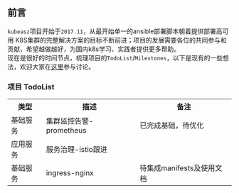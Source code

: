 ## 前言

`kubeasz`项目开始于`2017.11`，从最开始单一的ansible部署脚本朝着提供部署高可用 K8S集群的完整解决方案的目标不断前进；项目的发展需要各位的共同参与和贡献，希望越做越好，为国内k8s学习、实践者提供更多帮助。  
现在是很好的时间节点，梳理项目的`TodoList`/`Milestones`，以下是现有的一些想法，欢迎大家在[这里](https://github.com/gjmzj/kubeasz/issues/188)参与讨论。

### 项目 TodoList 

<table border="0">
    <tr>
        <th>类型</th>
        <th>描述</th>
        <th>备注</th>
    </tr>
    <tr>
        <td>基础服务</td>
        <td>集群监控告警-prometheus</td>
        <td>已完成基础，待优化</td>
    </tr>
    <tr>
        <td>应用服务</td>
        <td>服务治理-istio跟进</td>
        <td></td>
    </tr>
    <tr>
        <td>基础服务</td>
        <td>ingress-nginx</td>
        <td>待集成manifests及使用文档</td>
    </tr>
</table>


